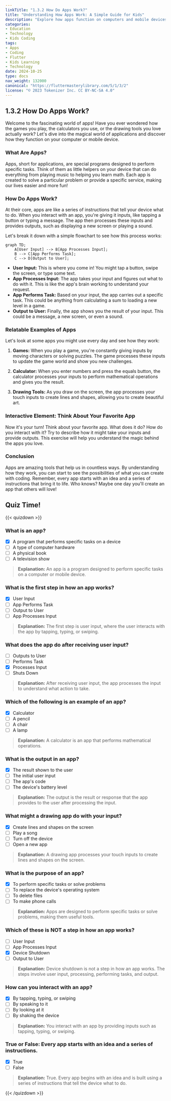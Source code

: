 ```yaml
---
linkTitle: "1.3.2 How Do Apps Work?"
title: "Understanding How Apps Work: A Simple Guide for Kids"
description: "Explore how apps function on computers and mobile devices, using simple explanations and relatable examples to introduce young minds to the world of applications."
categories:
- Education
- Technology
- Kids Coding
tags:
- Apps
- Coding
- Flutter
- Kids Learning
- Technology
date: 2024-10-25
type: docs
nav_weight: 132000
canonical: "https://fluttermasterylibrary.com/5/1/3/2"
license: "© 2023 Tokenizer Inc. CC BY-NC-SA 4.0"
---
```


## 1.3.2 How Do Apps Work?

Welcome to the fascinating world of apps! Have you ever wondered how the games you play, the calculators you use, or the drawing tools you love actually work? Let's dive into the magical world of applications and discover how they function on your computer or mobile device.

### What Are Apps?

Apps, short for applications, are special programs designed to perform specific tasks. Think of them as little helpers on your device that can do everything from playing music to helping you learn math. Each app is created to solve a particular problem or provide a specific service, making our lives easier and more fun!

### How Do Apps Work?

At their core, apps are like a series of instructions that tell your device what to do. When you interact with an app, you're giving it inputs, like tapping a button or typing a message. The app then processes these inputs and provides outputs, such as displaying a new screen or playing a sound.

Let's break it down with a simple flowchart to see how this process works:

```mermaid
graph TD;
    A[User Input] --> B[App Processes Input];
    B --> C[App Performs Task];
    C --> D[Output to User];
```

- **User Input:** This is where you come in! You might tap a button, swipe the screen, or type some text.
- **App Processes Input:** The app takes your input and figures out what to do with it. This is like the app's brain working to understand your request.
- **App Performs Task:** Based on your input, the app carries out a specific task. This could be anything from calculating a sum to loading a new level in a game.
- **Output to User:** Finally, the app shows you the result of your input. This could be a message, a new screen, or even a sound.

### Relatable Examples of Apps

Let's look at some apps you might use every day and see how they work:

1. **Games:** When you play a game, you're constantly giving inputs by moving characters or solving puzzles. The game processes these inputs to update the game world and show you new challenges.

2. **Calculator:** When you enter numbers and press the equals button, the calculator processes your inputs to perform mathematical operations and gives you the result.

3. **Drawing Tools:** As you draw on the screen, the app processes your touch inputs to create lines and shapes, allowing you to create beautiful art.

### Interactive Element: Think About Your Favorite App

Now it's your turn! Think about your favorite app. What does it do? How do you interact with it? Try to describe how it might take your inputs and provide outputs. This exercise will help you understand the magic behind the apps you love.

### Conclusion

Apps are amazing tools that help us in countless ways. By understanding how they work, you can start to see the possibilities of what you can create with coding. Remember, every app starts with an idea and a series of instructions that bring it to life. Who knows? Maybe one day you'll create an app that others will love!

## Quiz Time!

{{< quizdown >}}

### What is an app?

- [x] A program that performs specific tasks on a device
- [ ] A type of computer hardware
- [ ] A physical book
- [ ] A television show

> **Explanation:** An app is a program designed to perform specific tasks on a computer or mobile device.

### What is the first step in how an app works?

- [x] User Input
- [ ] App Performs Task
- [ ] Output to User
- [ ] App Processes Input

> **Explanation:** The first step is user input, where the user interacts with the app by tapping, typing, or swiping.

### What does the app do after receiving user input?

- [ ] Outputs to User
- [ ] Performs Task
- [x] Processes Input
- [ ] Shuts Down

> **Explanation:** After receiving user input, the app processes the input to understand what action to take.

### Which of the following is an example of an app?

- [x] Calculator
- [ ] A pencil
- [ ] A chair
- [ ] A lamp

> **Explanation:** A calculator is an app that performs mathematical operations.

### What is the output in an app?

- [x] The result shown to the user
- [ ] The initial user input
- [ ] The app's code
- [ ] The device's battery level

> **Explanation:** The output is the result or response that the app provides to the user after processing the input.

### What might a drawing app do with your input?

- [x] Create lines and shapes on the screen
- [ ] Play a song
- [ ] Turn off the device
- [ ] Open a new app

> **Explanation:** A drawing app processes your touch inputs to create lines and shapes on the screen.

### What is the purpose of an app?

- [x] To perform specific tasks or solve problems
- [ ] To replace the device's operating system
- [ ] To delete files
- [ ] To make phone calls

> **Explanation:** Apps are designed to perform specific tasks or solve problems, making them useful tools.

### Which of these is NOT a step in how an app works?

- [ ] User Input
- [ ] App Processes Input
- [x] Device Shutdown
- [ ] Output to User

> **Explanation:** Device shutdown is not a step in how an app works. The steps involve user input, processing, performing tasks, and output.

### How can you interact with an app?

- [x] By tapping, typing, or swiping
- [ ] By speaking to it
- [ ] By looking at it
- [ ] By shaking the device

> **Explanation:** You interact with an app by providing inputs such as tapping, typing, or swiping.

### True or False: Every app starts with an idea and a series of instructions.

- [x] True
- [ ] False

> **Explanation:** True. Every app begins with an idea and is built using a series of instructions that tell the device what to do.

{{< /quizdown >}}
